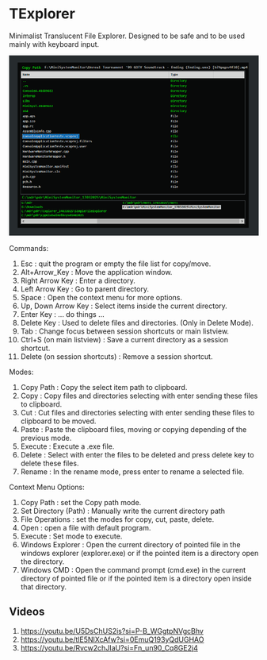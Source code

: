 # TExplorer
Minimalist Translucent File Explorer. Designed to be safe and to be used mainly with keyboard input.

![](FExplorer.PNG) 

Commands:
1. Esc : quit the program or empty the file list for copy/move.
2. Alt+Arrow_Key : Move the application window.
3. Right Arrow Key : Enter a directory.
4. Left Arrow Key : Go to parent directory.
5. Space : Open the context menu for more options.
6. Up, Down Arrow Key : Select items inside the current directory.
7. Enter Key : ... do things ...
8. Delete Key : Used to delete files and directories. (Only in Delete Mode).
9. Tab : Change focus between session shortcuts or main listview.
10. Ctrl+S (on main listview) : Save a current directory as a session shortcut.
11. Delete (on session shortcuts) : Remove a session shortcut.

Modes:
1. Copy Path : Copy the select item path to clipboard.
2. Copy : Copy files and directories selecting with enter sending these files to clipboard.
3. Cut : Cut files and directories selecting with enter sending these files to clipboard to be moved.
4. Paste : Paste the clipboard files, moving or copying depending of the previous mode.
5. Execute : Execute a .exe file.
6. Delete : Select with enter the files to be deleted and press delete key to delete these files.
7. Rename : In the rename mode, press enter to rename a selected file.

Context Menu Options:
1. Copy Path : set the Copy path mode.
2. Set Directory (Path) : Manually write the current directory path
3. File Operations : set the modes for copy, cut, paste, delete.
4. Open : open a file with default program.
5. Execute : Set mode to execute.
6. Windows Explorer : Open the current directory of pointed file in the windows explorer (explorer.exe) or if the pointed item is a directory open the directory.
7. Windows CMD : Open the command prompt (cmd.exe) in the current directory of pointed file or if the pointed item is a directory open inside that directory.

## Videos
1. https://youtu.be/U5DsChUS2is?si=P-B_WGgtpNVgcBhv
2. https://youtu.be/tlE5NIXcAfw?si=0EmuQ193yQdUGHAO
3. https://youtu.be/Rvcw2chJIaU?si=Fn_un90_Cq8GE2j4
